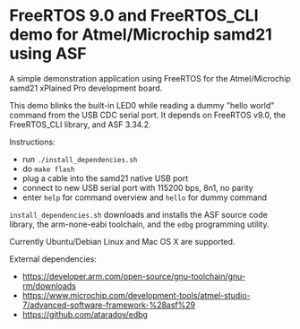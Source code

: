 # FreeRTOS 9.0 and FreeRTOS_CLI demo for Atmel/Microchip samd21 using ASF

A simple demonstration application using FreeRTOS for the
Atmel/Microchip samd21 xPlained Pro development board.
    
This demo blinks the built-in LED0 while reading a dummy "hello world"
command from the USB CDC serial port. It depends on FreeRTOS v9.0, the
FreeRTOS_CLI library, and ASF 3.34.2.
    
Instructions:
  - run `./install_dependencies.sh`
  - do `make flash`
  - plug a cable into the samd21 native USB port
  - connect to new USB serial port with 115200 bps, 8n1, no parity
  - enter `help` for command overview and `hello` for dummy command
  
`install_dependencies.sh` downloads and installs the ASF source code library,
the arm-none-eabi toolchain, and the `edbg` programming utility.

Currently Ubuntu/Debian Linux and Mac OS X are supported.

External dependencies:
  - https://developer.arm.com/open-source/gnu-toolchain/gnu-rm/downloads
  - https://www.microchip.com/development-tools/atmel-studio-7/advanced-software-framework-%28asf%29
  - https://github.com/ataradov/edbg
